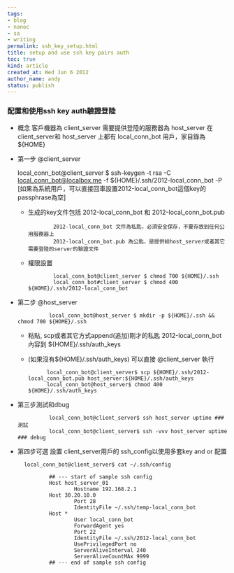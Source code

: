 ```yaml
---
tags:
- blog
- nanoc
- sa
- writing
permalink: ssh_key_setup.html
title: setup and use ssh key pairs auth
toc: true
kind: article
created_at: Wed Jun 6 2012
author_name: andy
status: publish
---
```


### 配置和使用ssh key auth驗證登陸

* 概念
    客戶機器為 client_server
    需要提供登陸的服務器為 host_server
    在client_server和 host_server 上都有 local_conn_bot 用戶，家目錄為${HOME}

* 第一步 @client_server

    local_conn_bot@client_server $ ssh-keygen -t rsa -C local_conn_bot@localbox.me -f ${HOME}/.ssh/2012-local_conn_bot -P 
    [如果為系統用戶，可以直接回車設置2012-local_conn_bot這個key的passphrase為空]

  * 生成的key文件包括 2012-local_conn_bot 和 2012-local_conn_bot.pub 

                2012-local_conn_bot 文件為私匙，必須安全保存，不要存放到任何公用服務器上
                2012-local_conn_bot.pub 為公匙，是提供給host_server或者其它需要登陸的server的驗證文件

  * 權限設置 

                local_conn_bot@client_server $ chmod 700 ${HOME}/.ssh
                local_conn_bot#client_server $ chmod 400 ${HOME}/.ssh/2012-local_conn_bot

* 第二步 @host_server

                local_conn_bot@host_server $ mkdir -p ${HOME}/.ssh && chmod 700 ${HOME}/.ssh

    * 粘貼, scp或者其它方式append(追加)剛才的私匙 2012-local_conn_bot 內容到 ${HOME}/.ssh/auth_keys
    * (如果沒有${HOME}/.ssh/auth_keys) 可以直接 @client_server 執行 

                local_conn_bot@client_server$ scp ${HOME}/.ssh/2012-local_conn_bot.pub host_server:${HOME}/.ssh/auth_keys
                local_conn_bot@host_server$ chmod 400 ${HOME}/.ssh/auth_keys

* 第三步測試和dbug

                local_conn_bot@client_server$ ssh host_server uptime ### 測試
                local_conn_bot@client_server$ ssh -vvv host_server uptime ### debug

* 第四步可選 設置 client_server用戶的 ssh_config以使用多套key and or 配置
  
        local_conn_bot@client_server$ cat ~/.ssh/config

                ## --- start of sample ssh config
                Host host_server_01
                        Hostname 192.168.2.1
                Host 30.20.10.0
                        Port 28
                        IdentityFile ~/.ssh/temp-local_conn_bot
                Host *
                        User local_conn_bot
                        ForwardAgent yes
                        Port 22
                        IdentityFile ~/.ssh/2012-local_conn_bot
                        UsePrivilegedPort no
                        ServerAliveInterval 240
                        ServerAliveCountMAx 9999
                ## --- end of sample ssh config

